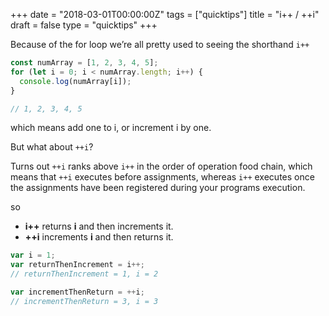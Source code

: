 +++
date = "2018-03-01T00:00:00Z"
tags = ["quicktips"]
title = "i++ / ++i"
draft = false
type = "quicktips"
+++

Because of the for loop we’re all pretty used to seeing the shorthand `i++`

```javascript
const numArray = [1, 2, 3, 4, 5];
for (let i = 0; i < numArray.length; i++) {
  console.log(numArray[i]);
}

// 1, 2, 3, 4, 5
```

which means add one to i, or increment i by one.

But what about `++i`?

Turns out `++i` ranks above `i++` in the order of operation food chain, which means that `++i` executes before assignments, whereas `i++` executes once the assignments have been registered during your programs execution.

so

* <strong>i++</strong> returns <strong>i</strong> and then increments it.
* <strong>++i</strong> increments <strong>i</strong> and then returns it.

```javascript
var i = 1;
var returnThenIncrement = i++;
// returnThenIncrement = 1, i = 2

var incrementThenReturn = ++i;
// incrementThenReturn = 3, i = 3
```
